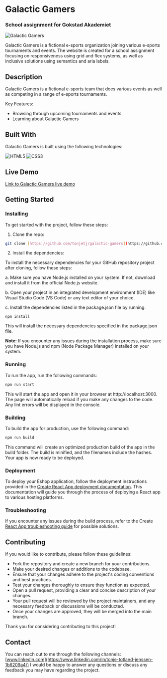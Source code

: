 # Galactic Gamers
### School assignment for Gokstad Akademiet

![Galactic Gamers](https://github.com/user-attachments/assets/71bcc115-2abb-4401-b690-6cd31fa11b6c)

Galactic Gamers is a fictional e-sports organization joining various e-sports tournaments and events. 
The website is created for a school assignment focusing on responsiveness using grid and flex systems, as well as inclusive solutions using semantics and aria labels. 

## Description

Galactic Gamers is a fictional e-sports team that does various events as well as competing in a range of e-sports tournaments. 

Key Features:

- Browsing through upcoming tournaments and events
- Learning about Galactic Gamers

## Built With

Galactic Gamers is built using the following technologies: 

 ![HTML5](https://img.shields.io/badge/html5-%23E34F26.svg?style=for-the-badge&logo=html5&logoColor=white)
 ![CSS3](https://img.shields.io/badge/css3-%231572B6.svg?style=for-the-badge&logo=css3&logoColor=white)

## Live Demo
[Link to Galactic Gamers live demo](https://galactic-gamers.netlify.app)


## Getting Started

### Installing

To get started with the project, follow these steps:

1. Clone the repo:

```bash
git clone [https://github.com/tonjetj/galactic-gamers](https://github.com/tonjetj/galactic-gamers.git)
```

2. Install the dependencies:

To install the necessary dependencies for your GitHub repository project after cloning, follow these steps:

 a. Make sure you have Node.js installed on your system. If not, download and install it from the official Node.js website.

 b. Open your project in an integrated development environment (IDE) like Visual Studio Code (VS Code) or any text editor of your choice.

 c. Install the dependencies listed in the package.json file by running:
 
```
npm install 
```

This will install the necessary dependencies specified in the package.json file.

**Note:** If you encounter any issues during the installation process, make sure you have Node.js and npm (Node Package Manager) installed on your system.

### Running

To run the app, run the following commands:

```bash
npm run start
```

This will start the app and open it in your browser at http://localhost:3000. The page will automatically reload if you make any changes to the code. Any lint errors will be displayed in the console.

### Building

To build the app for production, use the following command:

```bash
npm run build
```

This command will create an optimized production build of the app in the build folder. The build is minified, and the filenames include the hashes. Your app is now ready to be deployed.

### Deployment

To deploy your Eshop application, follow the deployment instructions provided in the [Create React App deployment documentation](https://create-react-app.dev/docs/deployment/). This documentation will guide you through the process of deploying a React app to various hosting platforms.

### Troubleshooting
If you encounter any issues during the build process, refer to the Create [React App troubleshooting guide](https://create-react-app.dev/docs/troubleshooting/#npm-run-build-fails-to-minify) for possible solutions.

## Contributing

If you would like to contribute, please follow these guidelines:

- Fork the repository and create a new branch for your contributions.
- Make your desired changes or additions to the codebase.
- Ensure that your changes adhere to the project's coding conventions and best practices.
- Test your changes thoroughly to ensure they function as expected.
- Open a pull request, providing a clear and concise description of your changes.
- Your pull request will be reviewed by the project maintainers, and any necessary feedback or discussions will be conducted.
- Once your changes are approved, they will be merged into the main branch.

Thank you for considering contributing to this project!

## Contact

You can reach out to me through the following channels:
[www.linkedin.com](https://www.linkedin.com/in/tonje-totland-jenssen-1b6209a4/)
I would be happy to answer any questions or discuss any feedback you may have regarding the project.
